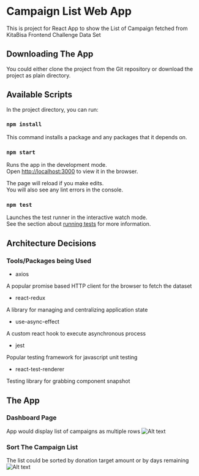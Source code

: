 # Campaign List Web App

This is project for React App to show the List of Campaign fetched from KitaBisa Frontend Challenge Data Set

## Downloading The App

You could either clone the project from the Git repository or download the project as plain directory.

## Available Scripts

In the project directory, you can run:

### `npm install`

This command installs a package and any packages that it depends on.

### `npm start`

Runs the app in the development mode.\
Open [http://localhost:3000](http://localhost:3000) to view it in the browser.

The page will reload if you make edits.\
You will also see any lint errors in the console.

### `npm test`

Launches the test runner in the interactive watch mode.\
See the section about [running tests](https://facebook.github.io/create-react-app/docs/running-tests) for more information.

## Architecture Decisions

### Tools/Packages being Used

- axios

A popular promise based HTTP client for the browser to fetch the dataset

- react-redux

A library for managing and centralizing application state

- use-async-effect

A custom react hook to execute asynchronous process

- jest

Popular testing framework for javascript unit testing

- react-test-renderer

Testing library for grabbing component snapshot

## The App

### Dashboard Page
App would display list of campaigns as multiple rows
![Alt text](readme-assets/dashboard.png "dashboard")

### Sort The Campaign List
The list could be sorted by donation target amount or by days remaining
![Alt text](readme-assets/sort.gif "dashboard")
